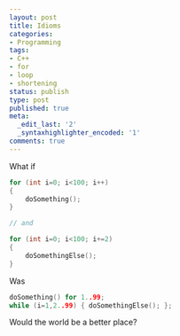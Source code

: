 ```yaml
---
layout: post
title: Idioms
categories:
- Programming
tags:
- C++
- for
- loop
- shortening
status: publish
type: post
published: true
meta:
  _edit_last: '2'
  _syntaxhighlighter_encoded: '1'
comments: true
---
```

What if

``` c++
for (int i=0; i<100; i++) 
{
	doSomething();
}

// and

for (int i=0; i<100; i+=2)
{
	doSomethingElse();
}
```

Was

``` c++
doSomething() for 1..99;
while (i=1,2..99) { doSomethingElse(); };
```

Would the world be a better place?

